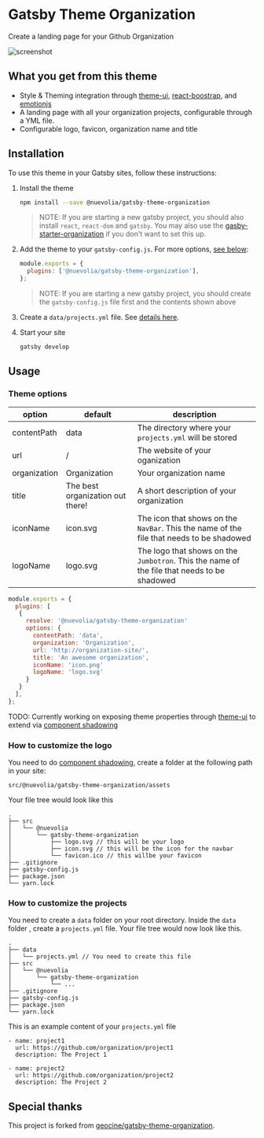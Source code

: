 # Gatsby Theme Organization

Create a landing page for your Github Organization

![screenshot](https://i.imgur.com/AbGyhZr.png)

## What you get from this theme

- Style & Theming integration through [theme-ui](https://theme-ui.com/), [react-boostrap](https://react-bootstrap.github.io/), and [emotionjs](https://emotion.sh)
- A landing page with all your organization projects, configurable through a YML file. 
- Configurable logo, favicon, organization name and title

## Installation

To use this theme in your Gatsby sites, follow these instructions:

1.  Install the theme

    ```sh
    npm install --save @nuevolia/gatsby-theme-organization
    ```
    > NOTE: If you are starting a new gatsby project, you should also install `react`, `react-dom` and `gatsby`. You may also use the [gasby-starter-organization](https://github.com/nuevolia/gatsby-starter-organization) if you don't want to set this up.

2.  Add the theme to your `gatsby-config.js`. For more options, [see below](#theme-options):

    ```js
    module.exports = {
      plugins: ['@nuevolia/gatsby-theme-organization'],
    };
    ```
    > NOTE: If you are starting a new gatsby project, you should create the `gatsby-config.js` file first and the contents shown above
    
3. Create a `data/projects.yml` file. See [details here](#how-to-customize-the-projects).

4.  Start your site
    ```sh
    gatsby develop
    ```

## Usage

### Theme options

| option       | default                          | description                                                                                 |
|--------------|----------------------------------|---------------------------------------------------------------------------------------------|
| contentPath  | data                             | The directory where your `projects.yml` will be stored                                      |
| url          | /                                | The website of your oganization                                                             |
| organization | Organization                     | Your organization name                                                                      |
| title        | The best organization out there! | A short description of your organization                                                    |
| iconName     | icon.svg                         | The icon that shows on the `NavBar`. This the name of the file that needs to be shadowed    |
| logoName     | logo.svg                         | The logo that shows on the `Jumbotron`. This the name of the file that needs to be shadowed |

```js
module.exports = {
  plugins: [
   { 
     resolve: '@nuevolia/gatsby-theme-organization' 
     options: {
       contentPath: 'data',
       organization: 'Organization',
       url: 'http://organization-site/',
       title: 'An awesome organization',
       iconName: 'icon.png'
       logoName: 'logo.svg'
     }
   }
  ],
};
```

TODO: Currently working on exposing theme properties through [theme-ui](https://theme-ui.com/) to extend via [component shadowing](https://www.gatsbyjs.org/blog/2019-04-29-component-shadowing/) 

### How to customize the logo

You need to do [component shadowing](https://www.gatsbyjs.org/blog/2019-04-29-component-shadowing/), create a folder at the following path in your site:

```
src/@nuevolia/gatsby-theme-organization/assets
```
Your file tree would look like this

```
.
├── src
│   └── @nuevolia
│       └── gatsby-theme-organization
│           ├── logo.svg // this will be your logo
│           ├── icon.svg // this will be the icon for the navbar
│           └── favicon.ico // this willbe your favicon
├── .gitignore
├── gatsby-config.js
├── package.json
└── yarn.lock
```

### How to customize the projects

You need to create a `data` folder on your root directory. Inside the `data` folder , create a `projects.yml` file. Your file tree would now look like this.

```
.
├── data
│   └── projects.yml // You need to create this file
├── src
│   └── @nuevolia
│       └── gatsby-theme-organization
│           └── ...
├── .gitignore
├── gatsby-config.js
├── package.json
└── yarn.lock
```

This is an example content of your `projects.yml` file

```
- name: project1
  url: https://github.com/organization/project1
  description: The Project 1

- name: project2
  url: https://github.com/organization/project2
  description: The Project 2
```

## Special thanks

This project is forked from [geocine/gatsby-theme-organization](https://github.com/geocine/gatsby-theme-organization).
